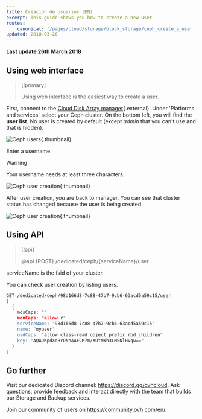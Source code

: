 ```yaml
---
title: Creación de usuarios (EN)
excerpt: This guide shows you how to create a new user
routes:
    canonical: '/pages/cloud/storage/block_storage/ceph_create_a_user'
updated: 2018-03-26
---
```


**Last update 26th March 2018**


## Using web interface


> [!primary]
>
> Using web interface is the easiest way to create a user.
>

First, connect to the [Cloud Disk Array manager](https://www.ovh.com/manager/cloud/index.html){.external}. Under 'Platforms and services' select your Ceph cluster. On the bottom left, you will find the **user list**. No user is created by default (except *admin* that you can't use and that is hidden).


![Ceph users](images/create_a_user_1.png){.thumbnail}

Enter a username.



> [!warning]
>
> Your username needs at least three characters.
>


![Ceph user creation](images/create_a_user_2.png){.thumbnail}

After user creation, you are back to manager. You can see that cluster status has changed because the user is being created.


![Ceph user creation](images/create_a_user_3.png){.thumbnail}


## Using API

> [!api]
>
> @api {POST} /dedicated/ceph/{serviceName}/user
>
serviceName is the fsid of your cluster.

You can check user creation by listing users.


```bash
GET /dedicated/ceph/98d166d8-7c88-47b7-9cb6-63acd5a59c15/user
[
  {
    mdsCaps: ""
    monCaps: "allow r"
    serviceName: "98d166d8-7c88-47b7-9cb6-63acd5a59c15"
    name: "myuser"
    osdCaps: "allow class-read object_prefix rbd_children"
    key: "AQA9KpdXoBrDNhAAFCM7m/XOtmWh3LMSNlHVqw=="
  }
]
```

## Go further

Visit our dedicated Discord channel: <https://discord.gg/ovhcloud>. Ask questions, provide feedback and interact directly with the team that builds our Storage and Backup services.

Join our community of users on <https://community.ovh.com/en/>.
